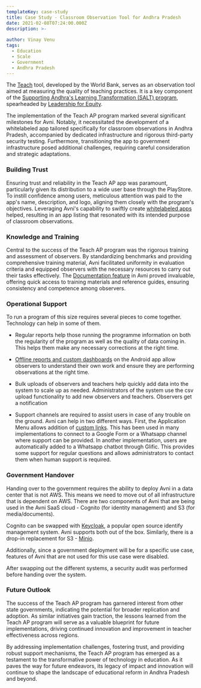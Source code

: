 ```yaml
---
templateKey: case-study
title: Case Study - Classroom Observation Tool for Andhra Pradesh
date: 2021-02-08T07:24:00.000Z
description: >-
  
author: Vinay Venu
tags:
  - Education
  - Scale
  - Government
  - Andhra Pradesh
---
```



The [Teach](https://www.worldbank.org/en/topic/education/brief/teach-related-blogs) tool, developed by the World Bank, serves as an observation tool aimed at measuring the quality of teaching practices. It is a key component of the [Supporting Andhra's Learning Transformation (SALT) program](https://schooledu.ap.gov.in/samagrashiksha/?page_id=209), spearheaded by [Leadership for Equity](https://www.leadershipforequity.org).

The implementation of the Teach AP program marked several significant milestones for Avni. Notably, it necessitated the development of a whitelabeled app tailored specifically for classroom observations in Andhra Pradesh, accompanied by dedicated infrastructure and rigorous third-party security testing. Furthermore, transitioning the app to government infrastructure posed additional challenges, requiring careful consideration and strategic adaptations.


### Building Trust

Ensuring trust and reliability in the Teach AP app was paramount, particularly given its distribution to a wide user base through the PlayStore. To instill confidence among users, meticulous attention was paid to the app's name, description, and logo, aligning them closely with the program's objectives. Leveraging Avni's capability to swiftly create [whitelabeled apps](https://avni.readme.io/docs/flavouring-avni) helped, resulting in an app listing that resonated with its intended purpose of classroom observations.

### Knowledge and Training

Central to the success of the Teach AP program was the rigorous training and assessment of observers. By standardizing benchmarks and providing comprehensive training material, Avni facilitated uniformity in evaluation criteria and equipped observers with the necessary resources to carry out their tasks effectively. The [Documentation feature](https://avni.readme.io/docs/documentation) in Avni proved invaluable, offering quick access to training materials and reference guides, ensuring consistency and competence among observers.


### Operational Support

To run a program of this size requires several pieces to come together. Technology can help in some of them.

- Regular reports help those running the programme information on both the regularity of the program as well as the quality of data coming in. This helps them make any necessary corrections at the right time.

- [Offline reports and custom dashboards](https://avni.readme.io/docs/offline-reports) on the Android app allow observers to understand their own work and ensure they are performing observations at the right time.

- Bulk uploads of observers and teachers help quickly add data into the system to scale up as needed. Administrators of the system use the csv upload functionality to add new observers and teachers. Observers get a notification

- Support channels are required to assist users in case of any trouble on the ground. Avni can help in two different ways. First, the Application Menu allows addition of [custom links](https://avni.readme.io/docs/application-menu). This has been used in many implementations to connect to a Google Form or a Whatsapp channel where support can be provided. In another implementation, users are automatically added to a Whatsapp chatbot through Glific. This provides some support for regular questions and allows administrators to contact them when human support is required.


### Government Handover

Handing over to the government requires the ability to deploy Avni in a data center that is not AWS. This means we need to move out of all infrastructure that is dependent on AWS. There are two components of Avni that are being used in the Avni SaaS cloud - Cognito (for identity management) and S3 (for media/documents).

Cognito can be swapped with [Keycloak](https://www.keycloak.org/), a popular open source identify management system. Avni supports both out of the box. Similarly, there is a drop-in replacement for S3 - [Minio](https://min.io/).

Additionally, since a government deployment will be for a specific use case, features of Avni that are not used for this use case were disabled.

After swapping out the different systems, a security audit was performed before handing over the system.


### Future Outlook

The success of the Teach AP program has garnered interest from other state governments, indicating the potential for broader replication and adoption. As similar initiatives gain traction, the lessons learned from the Teach AP program will serve as a valuable blueprint for future implementations, driving continued innovation and improvement in teacher effectiveness across regions.

By addressing implementation challenges, fostering trust, and providing robust support mechanisms, the Teach AP program has emerged as a testament to the transformative power of technology in education. As it paves the way for future endeavors, its legacy of impact and innovation will continue to shape the landscape of educational reform in Andhra Pradesh and beyond.
